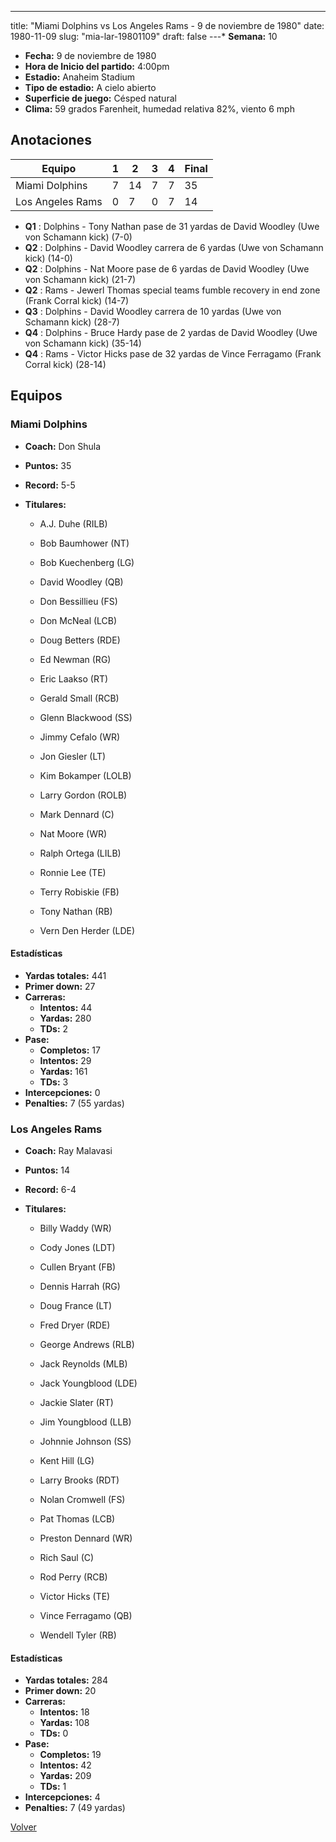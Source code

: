 ---
title: "Miami Dolphins vs Los Angeles Rams - 9 de noviembre de 1980"
date: 1980-11-09
slug: "mia-lar-19801109"
draft: false
---* **Semana:** 10
* **Fecha:** 9 de noviembre de 1980
* **Hora de Inicio del partido:** 4:00pm
* **Estadio:** Anaheim Stadium
* **Tipo de estadio:** A cielo abierto
* **Superficie de juego:** Césped natural
* **Clima:** 59 grados Farenheit, humedad relativa 82%, viento 6 mph




## Anotaciones
| Equipo | 1 | 2 | 3 | 4 | Final |
|--------|---|---|---|---|-------|
| Miami Dolphins  | 7 | 14 | 7 | 7  | 35 |
| Los Angeles Rams  | 0 | 7 | 0 | 7  | 14 |
* **Q1** : Dolphins - Tony Nathan pase de 31 yardas de David Woodley (Uwe von Schamann kick) (7-0)
* **Q2** : Dolphins - David Woodley carrera de 6 yardas (Uwe von Schamann kick) (14-0)
* **Q2** : Dolphins - Nat Moore pase de 6 yardas de David Woodley (Uwe von Schamann kick) (21-7)
* **Q2** : Rams - Jewerl Thomas special teams fumble recovery in end zone (Frank Corral kick) (14-7)
* **Q3** : Dolphins - David Woodley carrera de 10 yardas (Uwe von Schamann kick) (28-7)
* **Q4** : Dolphins - Bruce Hardy pase de 2 yardas de David Woodley (Uwe von Schamann kick) (35-14)
* **Q4** : Rams - Victor Hicks pase de 32 yardas de Vince Ferragamo (Frank Corral kick) (28-14)


## Equipos


### Miami Dolphins
* **Coach:** Don Shula
* **Puntos:** 35
* **Record:** 5-5
* **Titulares:** 

  * A.J. Duhe (RILB) 

  * Bob Baumhower (NT) 

  * Bob Kuechenberg (LG) 

  * David Woodley (QB) 

  * Don Bessillieu (FS) 

  * Don McNeal (LCB) 

  * Doug Betters (RDE) 

  * Ed Newman (RG) 

  * Eric Laakso (RT) 

  * Gerald Small (RCB) 

  * Glenn Blackwood (SS) 

  * Jimmy Cefalo (WR) 

  * Jon Giesler (LT) 

  * Kim Bokamper (LOLB) 

  * Larry Gordon (ROLB) 

  * Mark Dennard (C) 

  * Nat Moore (WR) 

  * Ralph Ortega (LILB) 

  * Ronnie Lee (TE) 

  * Terry Robiskie (FB) 

  * Tony Nathan (RB) 

  * Vern Den Herder (LDE) 

#### Estadísticas
* **Yardas totales:** 441
* **Primer down:** 27
* **Carreras:**
  * **Intentos:** 44
  * **Yardas:** 280
  * **TDs:** 2
* **Pase:**
  * **Completos:** 17
  * **Intentos:** 29
  * **Yardas:** 161
  * **TDs:** 3
* **Intercepciones:** 0
* **Penalties:** 7 (55 yardas)

### Los Angeles Rams
* **Coach:** Ray Malavasi
* **Puntos:** 14
* **Record:** 6-4
* **Titulares:** 

  * Billy Waddy (WR) 

  * Cody Jones (LDT) 

  * Cullen Bryant (FB) 

  * Dennis Harrah (RG) 

  * Doug France (LT) 

  * Fred Dryer (RDE) 

  * George Andrews (RLB) 

  * Jack Reynolds (MLB) 

  * Jack Youngblood (LDE) 

  * Jackie Slater (RT) 

  * Jim Youngblood (LLB) 

  * Johnnie Johnson (SS) 

  * Kent Hill (LG) 

  * Larry Brooks (RDT) 

  * Nolan Cromwell (FS) 

  * Pat Thomas (LCB) 

  * Preston Dennard (WR) 

  * Rich Saul (C) 

  * Rod Perry (RCB) 

  * Victor Hicks (TE) 

  * Vince Ferragamo (QB) 

  * Wendell Tyler (RB) 

#### Estadísticas
* **Yardas totales:** 284
* **Primer down:** 20
* **Carreras:**
  * **Intentos:** 18
  * **Yardas:** 108
  * **TDs:** 0
* **Pase:**
  * **Completos:** 19
  * **Intentos:** 42
  * **Yardas:** 209
  * **TDs:** 1
* **Intercepciones:** 4
* **Penalties:** 7 (49 yardas)


[Volver](/historia/1980)

